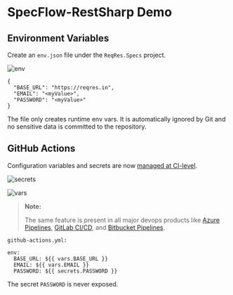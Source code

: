 # SpecFlow-RestSharp Demo

## Environment Variables

Create an `env.json` file under the `ReqRes.Specs` project.

![env](https://user-images.githubusercontent.com/28589393/221482116-7cbce0fe-6244-4660-952e-c6e7e7fe07c9.png)

```
{
  "BASE_URL": "https://reqres.in",
  "EMAIL": "<myValue>",
  "PASSWORD": "<myValue>"
}
```

The file only creates runtime env vars. It is automatically ignored by Git and no sensitive data is committed to the repository.

## GitHub Actions

Configuration variables and secrets are now [managed at CI-level](https://docs.github.com/en/actions/learn-github-actions/variables#creating-configuration-variables-for-a-repository).

![secrets](https://user-images.githubusercontent.com/28589393/221486103-8d66856f-c2eb-42e0-bc92-274a3f1b6b27.png)

![vars](https://user-images.githubusercontent.com/28589393/221486106-b90455c5-3e61-49d0-aea4-dc9cab6c61e9.png)

> **Note:**
> 
> The same feature is present in all major devops products like [Azure Pipelines](https://learn.microsoft.com/en-us/azure/devops/pipelines/process/set-secret-variables?view=azure-devops), [GitLab CI/CD](https://docs.gitlab.com/ee/ci/variables/), and [Bitbucket Pipelines](https://support.atlassian.com/bitbucket-cloud/docs/variables-and-secrets/).

`github-actions.yml:`

```
env:
  BASE_URL: ${{ vars.BASE_URL }}
  EMAIL: ${{ vars.EMAIL }}
  PASSWORD: ${{ secrets.PASSWORD }}
```
The secret `PASSWORD` is never exposed.